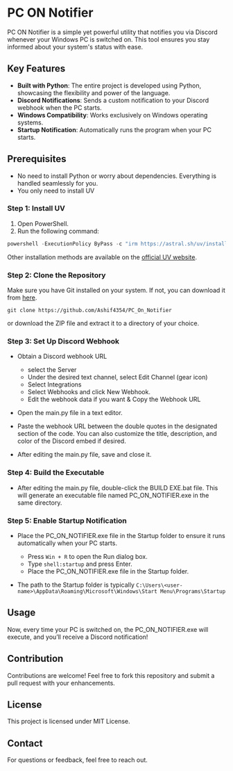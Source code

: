 # PC ON Notifier  

PC ON Notifier is a simple yet powerful utility that notifies you via Discord whenever your Windows PC is switched on. This tool ensures you stay informed about your system's status with ease.  

## Key Features  
- **Built with Python**: The entire project is developed using Python, showcasing the flexibility and power of the language.  
- **Discord Notifications**: Sends a custom notification to your Discord webhook when the PC starts.  
- **Windows Compatibility**: Works exclusively on Windows operating systems.  
- **Startup Notification**: Automatically runs the program when your PC starts.

## Prerequisites  
* No need to install Python or worry about dependencies. Everything is handled seamlessly for you.  
* You only need to install UV

### Step 1: Install UV  
1. Open PowerShell.  
2. Run the following command:  
```powershell
powershell -ExecutionPolicy ByPass -c "irm https://astral.sh/uv/install.ps1 | iex"
```
Other installation methods are available on the [official UV website](https://docs.astral.sh/uv/getting-started/installation/).

### Step 2: Clone the Repository 
Make sure you have Git installed on your system. If not, you can download it from [here](https://git-scm.com/downloads).
```
git clone https://github.com/Ashif4354/PC_On_Notifier
```
or download the ZIP file and extract it to a directory of your choice.

### Step 3: Set Up Discord Webhook
* Obtain a Discord webhook URL
    * select the Server
    * Under the desired text channel, select Edit Channel (gear icon) 
    * Select Integrations
    * Select Webhooks and click New Webhook. 
    * Edit the webhook data if you want & Copy the Webhook URL

* Open the main.py file in a text editor.
* Paste the webhook URL between the double quotes in the designated section of the code. You can also customize the title, description, and color of the Discord embed if desired.
* After editing the main.py file, save and close it.

### Step 4: Build the Executable
* After editing the main.py file, double-click the BUILD EXE.bat file. This will generate an executable file named PC_ON_NOTIFIER.exe in the same directory.

### Step 5: Enable Startup Notification
* Place the PC_ON_NOTIFIER.exe file in the Startup folder to ensure it runs automatically when your PC starts.
    * Press `Win + R` to open the Run dialog box.
    * Type `shell:startup` and press Enter.
    * Place the PC_ON_NOTIFIER.exe file in the Startup folder.

* The path to the Startup folder is typically `C:\Users\<user-name>\AppData\Roaming\Microsoft\Windows\Start Menu\Programs\Startup`


## Usage
Now, every time your PC is switched on, the PC_ON_NOTIFIER.exe will execute, and you’ll receive a Discord notification!

## Contribution
Contributions are welcome! Feel free to fork this repository and submit a pull request with your enhancements.

## License
This project is licensed under MIT License.

## Contact
For questions or feedback, feel free to reach out.